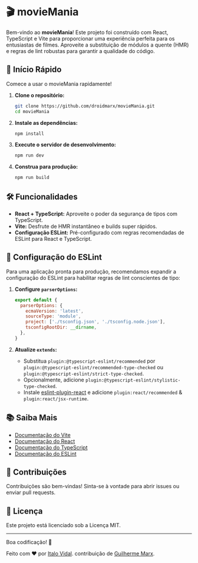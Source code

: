 # 🎬 movieMania

Bem-vindo ao **movieMania**! Este projeto foi construído com React, TypeScript e Vite para proporcionar uma experiência perfeita para os entusiastas de filmes. Aproveite a substituição de módulos a quente (HMR) e regras de lint robustas para garantir a qualidade do código.

## 🚀 Início Rápido

Comece a usar o movieMania rapidamente!

1. **Clone o repositório:**
    ```sh
    git clone https://github.com/droidmarx/movieMania.git
    cd movieMania
    ```

2. **Instale as dependências:**
    ```sh
    npm install
    ```

3. **Execute o servidor de desenvolvimento:**
    ```sh
    npm run dev
    ```

4. **Construa para produção:**
    ```sh
    npm run build
    ```

## 🛠 Funcionalidades

- **React + TypeScript:** Aproveite o poder da segurança de tipos com TypeScript.
- **Vite:** Desfrute de HMR instantâneo e builds super rápidos.
- **Configuração ESLint:** Pré-configurado com regras recomendadas de ESLint para React e TypeScript.

## 🔧 Configuração do ESLint

Para uma aplicação pronta para produção, recomendamos expandir a configuração do ESLint para habilitar regras de lint conscientes de tipo:

1. **Configure `parserOptions`:**

    ```js
    export default {
      parserOptions: {
        ecmaVersion: 'latest',
        sourceType: 'module',
        project: ['./tsconfig.json', './tsconfig.node.json'],
        tsconfigRootDir: __dirname,
      },
    }
    ```

2. **Atualize `extends`:**

    - Substitua `plugin:@typescript-eslint/recommended` por `plugin:@typescript-eslint/recommended-type-checked` ou `plugin:@typescript-eslint/strict-type-checked`.
    - Opcionalmente, adicione `plugin:@typescript-eslint/stylistic-type-checked`.
    - Instale [eslint-plugin-react](https://github.com/jsx-eslint/eslint-plugin-react) e adicione `plugin:react/recommended` & `plugin:react/jsx-runtime`.

## 📚 Saiba Mais

- [Documentação do Vite](https://vitejs.dev/)
- [Documentação do React](https://reactjs.org/)
- [Documentação do TypeScript](https://www.typescriptlang.org/)
- [Documentação do ESLint](https://eslint.org/)

## 🤝 Contribuições

Contribuições são bem-vindas! Sinta-se à vontade para abrir issues ou enviar pull requests.

## 📜 Licença

Este projeto está licenciado sob a Licença MIT.

---

Boa codificação! 🎉

Feito com ❤️ por [Italo Vidal](https://github.com/itallovidal).
contribuição de [Guilherme Marx](https://github.com/droidmarx).
